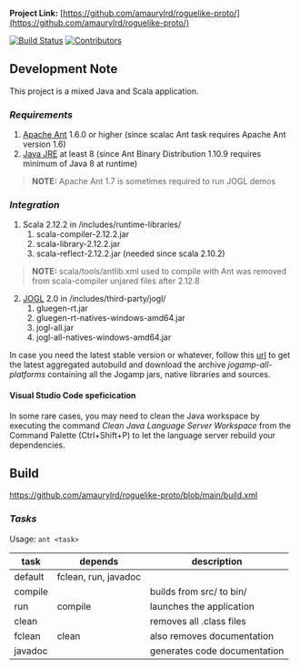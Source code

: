 **Project Link:** [https://github.com/amaurylrd/roguelike-proto/](https://github.com/amaurylrd/roguelike-proto/)

[![Build Status](https://travis-ci.org/amaurylrd/roguelike-proto.png?branch=master)](https://travis-ci.org/amaurylrd/roguelike-proto "Continuous Integration")
[![Contributors][contributors-shield]][contributors-url]

[contributors-shield]: https://img.shields.io/github/contributors/amaurylrd/roguelike-proto.svg?style=flat-square
[contributors-url]: https://github.com/amaurylrd/roguelike-proto/graphs/contributors

## Development Note

This project is a mixed Java and Scala application.

### *Requirements*

1. [Apache Ant](https://ant.apache.org/bindownload.cgi) 1.6.0 or higher (since scalac Ant task requires Apache Ant version 1.6)
1. [Java JRE](https://www.com./en/download/) at least 8 (since Ant Binary Distribution 1.10.9 requires minimum of Java 8 at runtime)

>**NOTE:** Apache Ant 1.7 is sometimes required to run JOGL demos

### *Integration*

1. Scala 2.12.2 in /includes/runtime-libraries/
   1. scala-compiler-2.12.2.jar
   1. scala-library-2.12.2.jar
   1. scala-reflect-2.12.2.jar (needed since scala 2.10.2)

>**NOTE:** scala/tools/antlib.xml used to compile with Ant was removed from scala-compiler unjared files after 2.12.8

2. [JOGL](https://jogamp.org/) 2.0 in /includes/third-party/jogl/
   1. gluegen-rt.jar
   1. gluegen-rt-natives-windows-amd64.jar
   1. jogl-all.jar
   1. jogl-all-natives-windows-amd64.jar
   
In case you need the latest stable version or whatever, follow this [url](https://jogamp.org/deployment/jogamp-current/) to get the latest aggregated autobuild and download the archive *jogamp-all-platforms* containing all the Jogamp jars, native libraries and sources.

#### Visual Studio Code speficication

In some rare cases, you may need to clean the Java workspace by executing the command *Clean Java Language Server Workspace*
from the Command Palette (Ctrl+Shift+P) to let the language server rebuild your dependencies.

## Build

https://github.com/amaurylrd/roguelike-proto/blob/main/build.xml

### *Tasks*

Usage: ```ant <task>```

| task      | depends               | description                  |
|---------  |---------------------  | ---------------------------  |
| default   | fclean, run, javadoc  |                              |
| compile   |                       | builds from src/ to bin/     |
| run       | compile               | launches the application     |
| clean     |                       | removes all .class files     |
| fclean    | clean                 | also removes documentation   |
| javadoc   |                       | generates code documentation |
